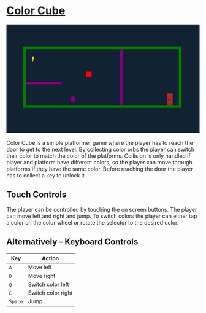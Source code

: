 # [Color Cube](https://Ranxen.github.io)


![Color Cube Game Screenshot](colorCube.png)


Color Cube is a simple platformer game where the player has to reach the door to get to the next level. By collecting color orbs the player can switch their color to match the color of the platforms. Collision is only handled if player and platform have different colors, so the player can move through platforms if they have the same color. Before reaching the door the player has to collect a key to unlock it.



## Touch Controls

The player can be controlled by touching the on screen buttons. The player can move left and right and jump. To switch colors the player can either tap a color on the color wheel or rotate the selector to the desired color.


## Alternatively - Keyboard Controls

| Key | Action |
| --- | --- |
| `A` | Move left |
| `D` | Move right |
| `Q` | Switch color left |
| `E` | Switch color right |
| `Space` | Jump |